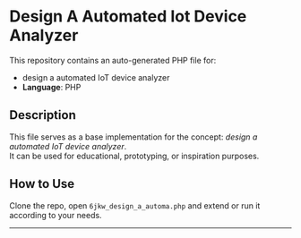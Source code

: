 # Design A Automated Iot Device Analyzer

This repository contains an auto-generated PHP file for:

- design a automated IoT device analyzer
- **Language**: PHP

## Description

This file serves as a base implementation for the concept: *design a automated IoT device analyzer*.  
It can be used for educational, prototyping, or inspiration purposes.

## How to Use

Clone the repo, open `6jkw_design_a_automa.php` and extend or run it according to your needs.

---


